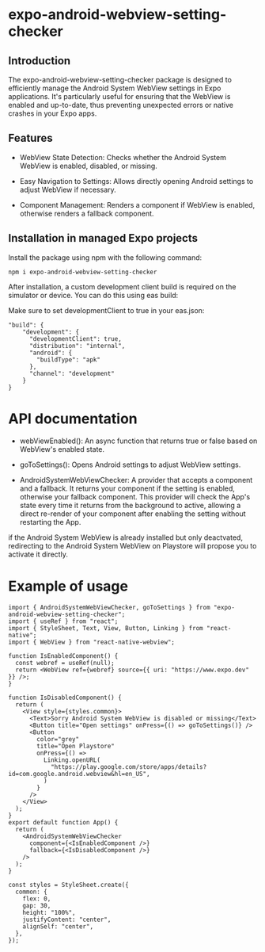 
# expo-android-webview-setting-checker


## Introduction

The expo-android-webview-setting-checker package is designed to efficiently manage the Android System WebView settings in Expo applications. It's particularly useful for ensuring that the WebView is enabled and up-to-date, thus preventing unexpected errors or native crashes in your Expo apps.

## Features

* WebView State Detection: Checks whether the Android System WebView is enabled, disabled, or missing.

* Easy Navigation to Settings: Allows directly opening Android settings to adjust WebView if necessary.

* Component Management: Renders a component if WebView is enabled, otherwise renders a fallback component.

## Installation in managed Expo projects

Install the package using npm with the following command:

```
npm i expo-android-webview-setting-checker
```
After installation, a custom development client build is required on the simulator or device. You can do this using eas build:

Make sure to set developmentClient to true in your eas.json:
```
"build": {
    "development": {
      "developmentClient": true,
      "distribution": "internal",
      "android": {
        "buildType": "apk"
      },
      "channel": "development"
    }
}
```

# API documentation

* webViewEnabled(): An async function that returns true or false based on WebView's enabled state.

* goToSettings(): Opens Android settings to adjust WebView settings.

* AndroidSystemWebViewChecker: A provider that accepts a component and a fallback. It returns your component if the setting is enabled, otherwise your fallback component. This provider will check the App's state every time it returns from the background to active, allowing a direct re-render of your component after enabling the setting without restarting the App.

if the Android System WebView is already installed but only deactvated, redirecting to the Android System WebView on Playstore will propose you to activate it directly.


# Example of usage

```
import { AndroidSystemWebViewChecker, goToSettings } from "expo-android-webview-setting-checker";
import { useRef } from "react";
import { StyleSheet, Text, View, Button, Linking } from "react-native";
import { WebView } from "react-native-webview";

function IsEnabledComponent() {
  const webref = useRef(null);
  return <WebView ref={webref} source={{ uri: "https://www.expo.dev" }} />;
}

function IsDisabledComponent() {
  return (
    <View style={styles.common}>
      <Text>Sorry Android System WebView is disabled or missing</Text>
      <Button title="Open settings" onPress={() => goToSettings()} />
      <Button
        color="grey"
        title="Open Playstore"
        onPress={() =>
          Linking.openURL(
            "https://play.google.com/store/apps/details?id=com.google.android.webview&hl=en_US",
          )
        }
      />
    </View>
  );
}
export default function App() {
  return (
    <AndroidSystemWebViewChecker
      component={<IsEnabledComponent />}
      fallback={<IsDisabledComponent />}
    />
  );
}

const styles = StyleSheet.create({
  common: {
    flex: 0,
    gap: 30,
    height: "100%",
    justifyContent: "center",
    alignSelf: "center",
  },
});
```
